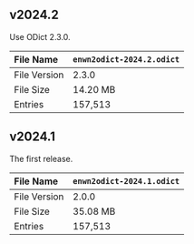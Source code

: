 ## v2024.2

Use ODict 2.3.0.

| File Name | `enwn2odict-2024.2.odict` |
|:-|:-|
| File Version | 2.3.0 |
| File Size | 14.20 MB |
| Entries | 157,513 |

## v2024.1

The first release.

| File Name | `enwn2odict-2024.1.odict` |
|:-|:-|
| File Version | 2.0.0 |
| File Size | 35.08 MB |
| Entries | 157,513 |
